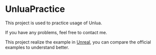 # UnluaPractice

This project is used to practice usage of Unlua.

If you have any problems, feel free to contact me.

This project realize the example in [Unreal](https://docs.unrealengine.com/4.27/zh-CN/ProgrammingAndScripting/ActorCommunication/EventDispatcherQuickStart/), you can compare the official examples to understand better.
